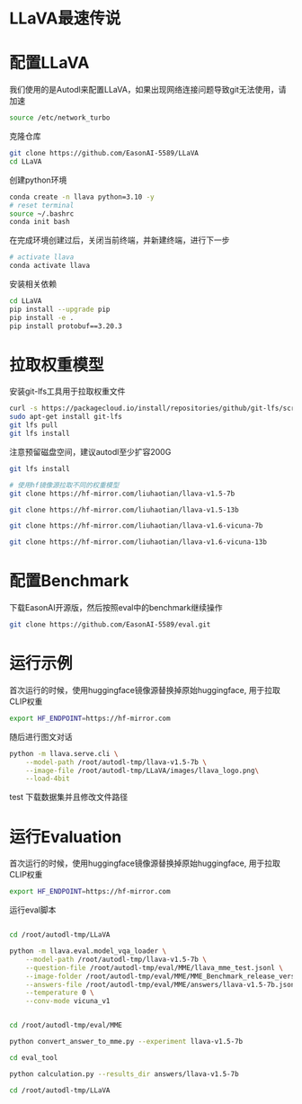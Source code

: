 # LLaVA最速传说

# 配置LLaVA
我们使用的是Autodl来配置LLaVA，如果出现网络连接问题导致git无法使用，请加速

```bash
source /etc/network_turbo
```
克隆仓库
```bash
git clone https://github.com/EasonAI-5589/LLaVA
cd LLaVA
```
创建python环境

```bash
conda create -n llava python=3.10 -y
# reset terminal
source ~/.bashrc
conda init bash
```
在完成环境创建过后，关闭当前终端，并新建终端，进行下一步

```bash
# activate llava
conda activate llava
```

安装相关依赖

```bash
cd LLaVA
pip install --upgrade pip
pip install -e .
pip install protobuf==3.20.3
```


# 拉取权重模型
安装git-lfs工具用于拉取权重文件
```bash
curl -s https://packagecloud.io/install/repositories/github/git-lfs/script.deb.sh | sudo bash
sudo apt-get install git-lfs
git lfs pull
git lfs install
```

注意预留磁盘空间，建议autodl至少扩容200G
```bash
git lfs install

# 使用hf镜像源拉取不同的权重模型
git clone https://hf-mirror.com/liuhaotian/llava-v1.5-7b

git clone https://hf-mirror.com/liuhaotian/llava-v1.5-13b

git clone https://hf-mirror.com/liuhaotian/llava-v1.6-vicuna-7b

git clone https://hf-mirror.com/liuhaotian/llava-v1.6-vicuna-13b
```

# 配置Benchmark
下载EasonAI开源版，然后按照eval中的benchmark继续操作
```bash
git clone https://github.com/EasonAI-5589/eval.git
```

# 运行示例
首次运行的时候，使用huggingface镜像源替换掉原始huggingface, 用于拉取CLIP权重
```bash
export HF_ENDPOINT=https://hf-mirror.com
```
随后进行图文对话
```bash
python -m llava.serve.cli \
    --model-path /root/autodl-tmp/llava-v1.5-7b \
    --image-file /root/autodl-tmp/LLaVA/images/llava_logo.png\
    --load-4bit
```

test
下载数据集并且修改文件路径

# 运行Evaluation
首次运行的时候，使用huggingface镜像源替换掉原始huggingface, 用于拉取CLIP权重
```bash
export HF_ENDPOINT=https://hf-mirror.com
```

运行eval脚本

```bash

cd /root/autodl-tmp/LLaVA

python -m llava.eval.model_vqa_loader \
    --model-path /root/autodl-tmp/llava-v1.5-7b \
    --question-file /root/autodl-tmp/eval/MME/llava_mme_test.jsonl \
    --image-folder /root/autodl-tmp/eval/MME/MME_Benchmark_release_version \
    --answers-file /root/autodl-tmp/eval/MME/answers/llava-v1.5-7b.jsonl \
    --temperature 0 \
    --conv-mode vicuna_v1


cd /root/autodl-tmp/eval/MME

python convert_answer_to_mme.py --experiment llava-v1.5-7b

cd eval_tool

python calculation.py --results_dir answers/llava-v1.5-7b

cd /root/autodl-tmp/LLaVA
```
